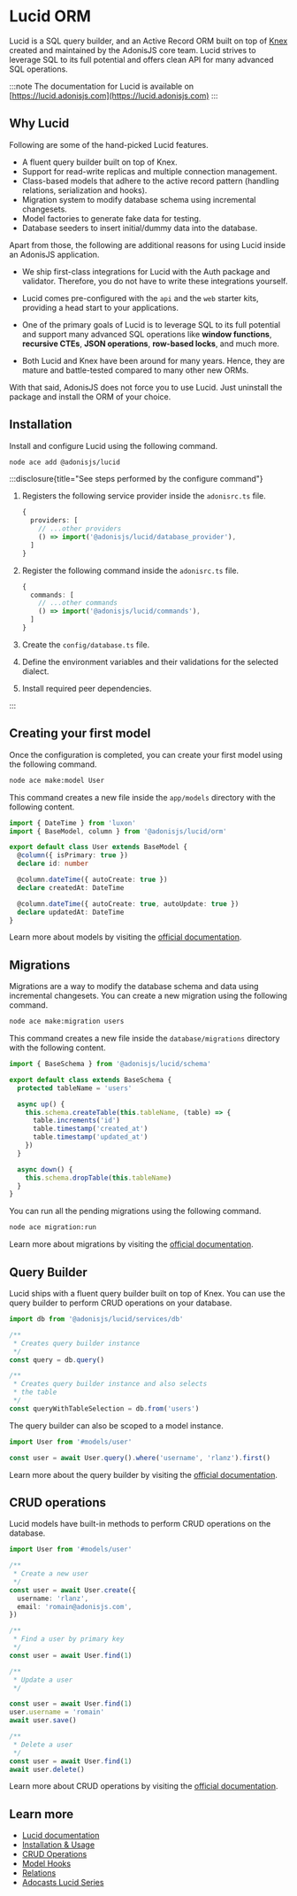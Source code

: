# Lucid ORM

Lucid is a SQL query builder, and an Active Record ORM built on top of [Knex](https://knexjs.org) created and maintained by the AdonisJS core team. Lucid strives to leverage SQL to its full potential and offers clean API for many advanced SQL operations.

:::note
The documentation for Lucid is available on [https://lucid.adonisjs.com](https://lucid.adonisjs.com)
:::

## Why Lucid

Following are some of the hand-picked Lucid features.

- A fluent query builder built on top of Knex.
- Support for read-write replicas and multiple connection management.
- Class-based models that adhere to the active record pattern (handling relations, serialization and hooks).
- Migration system to modify database schema using incremental changesets.
- Model factories to generate fake data for testing.
- Database seeders to insert initial/dummy data into the database.

Apart from those, the following are additional reasons for using Lucid inside an AdonisJS application.

- We ship first-class integrations for Lucid with the Auth package and validator. Therefore, you do not have to write these integrations yourself.

- Lucid comes pre-configured with the `api` and the `web` starter kits, providing a head start to your applications.

- One of the primary goals of Lucid is to leverage SQL to its full potential and support many advanced SQL operations like **window functions**, **recursive CTEs**, **JSON operations**, **row-based locks**, and much more.

- Both Lucid and Knex have been around for many years. Hence, they are mature and battle-tested compared to many other new ORMs.

With that said, AdonisJS does not force you to use Lucid. Just uninstall the package and install the ORM of your choice.

## Installation

Install and configure Lucid using the following command.

```sh
node ace add @adonisjs/lucid
```

:::disclosure{title="See steps performed by the configure command"}

1. Registers the following service provider inside the `adonisrc.ts` file.

   ```ts
   {
     providers: [
       // ...other providers
       () => import('@adonisjs/lucid/database_provider'),
     ]
   }
   ```

2. Register the following command inside the `adonisrc.ts` file.

   ```ts
   {
     commands: [
       // ...other commands
       () => import('@adonisjs/lucid/commands'),
     ]
   }
   ```

3. Create the `config/database.ts` file.

4. Define the environment variables and their validations for the selected dialect.

5. Install required peer dependencies.

:::


## Creating your first model

Once the configuration is completed, you can create your first model using the following command.

```sh
node ace make:model User
```

This command creates a new file inside the `app/models` directory with the following content.

```ts
import { DateTime } from 'luxon'
import { BaseModel, column } from '@adonisjs/lucid/orm'

export default class User extends BaseModel {
  @column({ isPrimary: true })
  declare id: number

  @column.dateTime({ autoCreate: true })
  declare createdAt: DateTime

  @column.dateTime({ autoCreate: true, autoUpdate: true })
  declare updatedAt: DateTime
}
```

Learn more about models by visiting the [official documentation](https://lucid.adonisjs.com/docs/models).

## Migrations

Migrations are a way to modify the database schema and data using incremental changesets. You can create a new migration using the following command.

```sh
node ace make:migration users
```

This command creates a new file inside the `database/migrations` directory with the following content.

```ts
import { BaseSchema } from '@adonisjs/lucid/schema'

export default class extends BaseSchema {
  protected tableName = 'users'

  async up() {
    this.schema.createTable(this.tableName, (table) => {
      table.increments('id')
      table.timestamp('created_at')
      table.timestamp('updated_at')
    })
  }

  async down() {
    this.schema.dropTable(this.tableName)
  }
}
```

You can run all the pending migrations using the following command.

```sh
node ace migration:run
```

Learn more about migrations by visiting the [official documentation](https://lucid.adonisjs.com/docs/migrations).

## Query Builder

Lucid ships with a fluent query builder built on top of Knex. You can use the query builder to perform CRUD operations on your database.

```ts
import db from '@adonisjs/lucid/services/db'

/**
 * Creates query builder instance
 */
const query = db.query()

/**
 * Creates query builder instance and also selects
 * the table
 */
const queryWithTableSelection = db.from('users')
```

The query builder can also be scoped to a model instance.

```ts
import User from '#models/user'

const user = await User.query().where('username', 'rlanz').first()
```

Learn more about the query builder by visiting the [official documentation](https://lucid.adonisjs.com/docs/select-query-builder).

## CRUD operations

Lucid models have built-in methods to perform CRUD operations on the database.

```ts
import User from '#models/user'

/**
 * Create a new user
 */
const user = await User.create({
  username: 'rlanz',
  email: 'romain@adonisjs.com',
})

/**
 * Find a user by primary key
 */
const user = await User.find(1)

/**
 * Update a user
 */

const user = await User.find(1)
user.username = 'romain'
await user.save()

/**
 * Delete a user
 */
const user = await User.find(1)
await user.delete()
```

Learn more about CRUD operations by visiting the [official documentation](https://lucid.adonisjs.com/docs/crud-operations).

## Learn more

- [Lucid documentation](https://lucid.adonisjs.com)
- [Installation & Usage](https://lucid.adonisjs.com/docs/installation)
- [CRUD Operations](https://lucid.adonisjs.com/docs/crud-operations)
- [Model Hooks](https://lucid.adonisjs.com/docs/model-hooks)
- [Relations](https://lucid.adonisjs.com/docs/relationships)
- [Adocasts Lucid Series](https://adocasts.com/topics/lucid)
